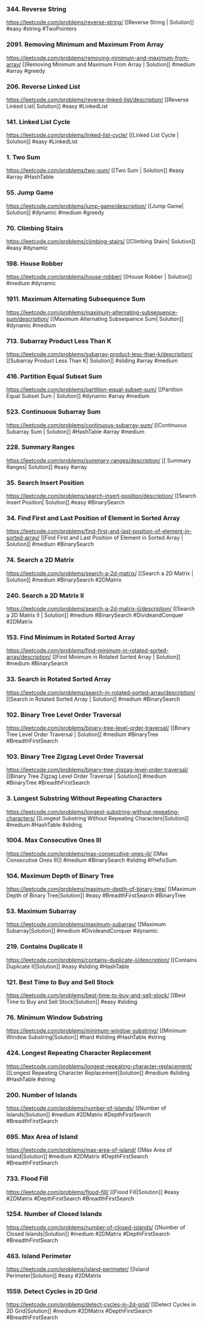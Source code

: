 

### 344. Reverse String
https://leetcode.com/problems/reverse-string/
[[Reverse String | Solution]]
#easy #string #TwoPointers

### 2091. Removing Minimum and Maximum From Array
https://leetcode.com/problems/removing-minimum-and-maximum-from-array/
[[Removing Minimum and Maximum From Array | Solution]]
#medium  #array #greedy

### 206. Reverse Linked List
https://leetcode.com/problems/reverse-linked-list/description/
[[Reverse Linked List| Solution]]
#easy #LinkedList 

### 141. Linked List Cycle
https://leetcode.com/problems/linked-list-cycle/
[[Linked List Cycle | Solution]]
#easy #LinkedList 

### 1. Two Sum
https://leetcode.com/problems/two-sum/
[[Two Sum | Solution]]
#easy #array #HashTable


### 55. Jump Game
https://leetcode.com/problems/jump-game/description/
[[Jump Game| Solution]]
#dynamic #medium #greedy 

### 70. Climbing Stairs
https://leetcode.com/problems/climbing-stairs/
[[Climbing Stairs| Solution]]
#easy #dynamic 

### 198. House Robber
https://leetcode.com/problems/house-robber/
[[House Robber | Solution]]
#medium #dynamic 

### 1911. Maximum Alternating Subsequence Sum
https://leetcode.com/problems/maximum-alternating-subsequence-sum/description/
[[Maximum Alternating Subsequence Sum| Solution]]
#dynamic #medium 

### 713. Subarray Product Less Than K
https://leetcode.com/problems/subarray-product-less-than-k/description/
[[Subarray Product Less Than K| Solution]]
#sliding #array #medium 

### 416. Partition Equal Subset Sum
https://leetcode.com/problems/partition-equal-subset-sum/
[[Partition Equal Subset Sum | Solution]]
#dynamic #array #medium 

### 523. Continuous Subarray Sum
https://leetcode.com/problems/continuous-subarray-sum/
[[Continuous Subarray Sum | Solution]]
#HashTable #array #medium 

### 228. Summary Ranges
https://leetcode.com/problems/summary-ranges/description/
[[ Summary Ranges| Solution]]
#easy #array 

### 35. Search Insert Position
https://leetcode.com/problems/search-insert-position/description/
[[Search Insert Position| Solution]]
#easy #BinarySearch

### 34. Find First and Last Position of Element in Sorted Array
https://leetcode.com/problems/find-first-and-last-position-of-element-in-sorted-array/
[[Find First and Last Position of Element in Sorted Array | Solution]]
#medium #BinarySearch 

### 74. Search a 2D Matrix
https://leetcode.com/problems/search-a-2d-matrix/
[[Search a 2D Matrix | Solution]]
#medium #BinarySearch #2DMatrix

### 240. Search a 2D Matrix II
https://leetcode.com/problems/search-a-2d-matrix-ii/description/
[[Search a 2D Matrix II | Solution]]
#medium #BinarySearch #DivideandConquer #2DMatrix 

### 153. Find Minimum in Rotated Sorted Array
https://leetcode.com/problems/find-minimum-in-rotated-sorted-array/description/
[[Find Minimum in Rotated Sorted Array | Solution]]
#medium #BinarySearch 

### 33. Search in Rotated Sorted Array
https://leetcode.com/problems/search-in-rotated-sorted-array/description/
[[Search in Rotated Sorted Array | Solution]]
#medium #BinarySearch 

### 102. Binary Tree Level Order Traversal
https://leetcode.com/problems/binary-tree-level-order-traversal/
[[Binary Tree Level Order Traversal | Solution]]
#medium #BinaryTree #BreadthFirstSearch

### 103. Binary Tree Zigzag Level Order Traversal
https://leetcode.com/problems/binary-tree-zigzag-level-order-traversal/
[[Binary Tree Zigzag Level Order Traversal | Solution]]
#medium #BinaryTree #BreadthFirstSearch 

### 3. Longest Substring Without Repeating Characters
https://leetcode.com/problems/longest-substring-without-repeating-characters/
[[Longest Substring Without Repeating Characters|Solution]]
#medium #HashTable #sliding 

### 1004. Max Consecutive Ones III
https://leetcode.com/problems/max-consecutive-ones-iii/
[[Max Consecutive Ones III]]
#medium #BinarySearch #sliding #PrefixSum

### 104. Maximum Depth of Binary Tree
https://leetcode.com/problems/maximum-depth-of-binary-tree/
[[Maximum Depth of Binary Tree|Solution]]
#easy #BreadthFirstSearch #BinaryTree 

### 53. Maximum Subarray
https://leetcode.com/problems/maximum-subarray/
[[Maximum Subarray|Solution]]
#medium #DivideandConquer #dynamic 

### 219. Contains Duplicate II
https://leetcode.com/problems/contains-duplicate-ii/description/
[[Contains Duplicate II|Solution]]
#easy #sliding #HashTable 

### 121. Best Time to Buy and Sell Stock
https://leetcode.com/problems/best-time-to-buy-and-sell-stock/
[[Best Time to Buy and Sell Stock|Solution]]
#easy #sliding 

### 76. Minimum Window Substring
https://leetcode.com/problems/minimum-window-substring/
[[Minimum Window Substring|Solution]]
#hard #sliding #HashTable #string 

### 424. Longest Repeating Character Replacement
https://leetcode.com/problems/longest-repeating-character-replacement/
[[Longest Repeating Character Replacement|Solution]]
#medium #sliding #HashTable #string 

### 200. Number of Islands
https://leetcode.com/problems/number-of-islands/
[[Number of Islands|Solution]]
#medium #2DMatrix #DepthFirstSearch #BreadthFirstSearch 

### 695. Max Area of Island
https://leetcode.com/problems/max-area-of-island/
[[Max Area of Island|Solution]]
#medium #2DMatrix #DepthFirstSearch #BreadthFirstSearch 

### 733. Flood Fill
https://leetcode.com/problems/flood-fill/
[[Flood Fill|Solution]]
#easy #2DMatrix #DepthFirstSearch #BreadthFirstSearch 

### 1254. Number of Closed Islands
https://leetcode.com/problems/number-of-closed-islands/
[[Number of Closed Islands|Solution]]
#medium #2DMatrix #DepthFirstSearch #BreadthFirstSearch 

### 463. Island Perimeter
https://leetcode.com/problems/island-perimeter/
[[Island Perimeter|Solution]]
#easy #2DMatrix 

### 1559. Detect Cycles in 2D Grid
https://leetcode.com/problems/detect-cycles-in-2d-grid/
[[Detect Cycles in 2D Grid|Solution]]
#medium #2DMatrix #DepthFirstSearch #BreadthFirstSearch 